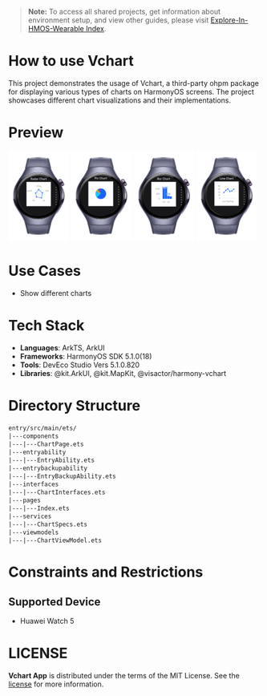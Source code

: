 > **Note:** To access all shared projects, get information about environment setup, and view other guides, please visit [Explore-In-HMOS-Wearable Index](https://github.com/Explore-In-HMOS-Wearable/hmos-index).

# How to use Vchart
This project demonstrates the usage of Vchart, a third-party ohpm package for displaying various types of charts on HarmonyOS screens. The project showcases different chart visualizations and their implementations.

# Preview
<div>
<img src="preview/ss1.png" width="24%">
<img src="preview/ss2.png" width="24%">
<img src="preview/ss3.png" width="24%">
<img src="preview/ss4.png" width="24%">
</div>

# Use Cases
- Show different charts

# Tech Stack

- **Languages**: ArkTS, ArkUI
- **Frameworks**: HarmonyOS SDK 5.1.0(18)
- **Tools**: DevEco Studio Vers 5.1.0.820
- **Libraries**: @kit.ArkUI, @kit.MapKit, @visactor/harmony-vchart


# Directory Structure
```
entry/src/main/ets/
|---components
|---|---ChartPage.ets
|---entryability
|---|---EntryAbility.ets
|---entrybackupability
|---|---EntryBackupAbility.ets
|---interfaces
|---|---ChartInterfaces.ets
|---pages
|---|---Index.ets
|---services
|---|---ChartSpecs.ets
|---viewmodels
|---|---ChartViewModel.ets
```

# Constraints and Restrictions
## Supported Device
- Huawei Watch 5

# LICENSE
**Vchart App** is distributed under the terms of the MIT License.
See the [license](/LICENSE) for more information.